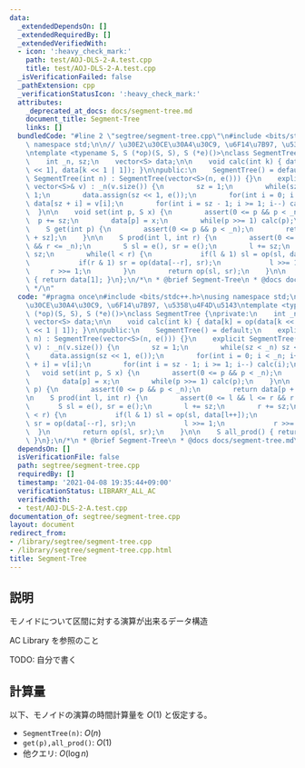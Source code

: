 ```yaml
---
data:
  _extendedDependsOn: []
  _extendedRequiredBy: []
  _extendedVerifiedWith:
  - icon: ':heavy_check_mark:'
    path: test/AOJ-DLS-2-A.test.cpp
    title: test/AOJ-DLS-2-A.test.cpp
  _isVerificationFailed: false
  _pathExtension: cpp
  _verificationStatusIcon: ':heavy_check_mark:'
  attributes:
    _deprecated_at_docs: docs/segment-tree.md
    document_title: Segment-Tree
    links: []
  bundledCode: "#line 2 \"segtree/segment-tree.cpp\"\n#include <bits/stdc++.h>\nusing\
    \ namespace std;\n\n// \u30E2\u30CE\u30A4\u30C9, \u6F14\u7B97, \u5358\u4F4D\u5143\
    \ntemplate <typename S, S (*op)(S, S), S (*e)()>\nclass SegmentTree {\nprivate:\n\
    \    int _n, sz;\n    vector<S> data;\n\n    void calc(int k) { data[k] = op(data[k\
    \ << 1], data[k << 1 | 1]); }\n\npublic:\n    SegmentTree() = default;\n    explicit\
    \ SegmentTree(int n) : SegmentTree(vector<S>(n, e())) {}\n    explicit SegmentTree(const\
    \ vector<S>& v) : _n(v.size()) {\n        sz = 1;\n        while(sz < _n) sz <<=\
    \ 1;\n        data.assign(sz << 1, e());\n        for(int i = 0; i < _n; i++)\
    \ data[sz + i] = v[i];\n        for(int i = sz - 1; i >= 1; i--) calc(i);\n  \
    \  }\n\n    void set(int p, S x) {\n        assert(0 <= p && p < _n);\n      \
    \  p += sz;\n        data[p] = x;\n        while(p >>= 1) calc(p);\n    }\n\n\
    \    S get(int p) {\n        assert(0 <= p && p < _n);\n        return data[p\
    \ + sz];\n    }\n\n    S prod(int l, int r) {\n        assert(0 <= l && l <= r\
    \ && r <= _n);\n        S sl = e(), sr = e();\n        l += sz;\n        r +=\
    \ sz;\n        while(l < r) {\n            if(l & 1) sl = op(sl, data[l++]);\n\
    \            if(r & 1) sr = op(data[--r], sr);\n            l >>= 1;\n       \
    \     r >>= 1;\n        }\n        return op(sl, sr);\n    }\n\n    S all_prod()\
    \ { return data[1]; }\n};\n/*\n * @brief Segment-Tree\n * @docs docs/segment-tree.md\n\
    \ */\n"
  code: "#pragma once\n#include <bits/stdc++.h>\nusing namespace std;\n\n// \u30E2\
    \u30CE\u30A4\u30C9, \u6F14\u7B97, \u5358\u4F4D\u5143\ntemplate <typename S, S\
    \ (*op)(S, S), S (*e)()>\nclass SegmentTree {\nprivate:\n    int _n, sz;\n   \
    \ vector<S> data;\n\n    void calc(int k) { data[k] = op(data[k << 1], data[k\
    \ << 1 | 1]); }\n\npublic:\n    SegmentTree() = default;\n    explicit SegmentTree(int\
    \ n) : SegmentTree(vector<S>(n, e())) {}\n    explicit SegmentTree(const vector<S>&\
    \ v) : _n(v.size()) {\n        sz = 1;\n        while(sz < _n) sz <<= 1;\n   \
    \     data.assign(sz << 1, e());\n        for(int i = 0; i < _n; i++) data[sz\
    \ + i] = v[i];\n        for(int i = sz - 1; i >= 1; i--) calc(i);\n    }\n\n \
    \   void set(int p, S x) {\n        assert(0 <= p && p < _n);\n        p += sz;\n\
    \        data[p] = x;\n        while(p >>= 1) calc(p);\n    }\n\n    S get(int\
    \ p) {\n        assert(0 <= p && p < _n);\n        return data[p + sz];\n    }\n\
    \n    S prod(int l, int r) {\n        assert(0 <= l && l <= r && r <= _n);\n \
    \       S sl = e(), sr = e();\n        l += sz;\n        r += sz;\n        while(l\
    \ < r) {\n            if(l & 1) sl = op(sl, data[l++]);\n            if(r & 1)\
    \ sr = op(data[--r], sr);\n            l >>= 1;\n            r >>= 1;\n      \
    \  }\n        return op(sl, sr);\n    }\n\n    S all_prod() { return data[1];\
    \ }\n};\n/*\n * @brief Segment-Tree\n * @docs docs/segment-tree.md\n */\n"
  dependsOn: []
  isVerificationFile: false
  path: segtree/segment-tree.cpp
  requiredBy: []
  timestamp: '2021-04-08 19:35:44+09:00'
  verificationStatus: LIBRARY_ALL_AC
  verifiedWith:
  - test/AOJ-DLS-2-A.test.cpp
documentation_of: segtree/segment-tree.cpp
layout: document
redirect_from:
- /library/segtree/segment-tree.cpp
- /library/segtree/segment-tree.cpp.html
title: Segment-Tree
---
```

## 説明

モノイドについて区間に対する演算が出来るデータ構造

AC Library を参照のこと

TODO: 自分で書く

## 計算量

以下、モノイドの演算の時間計算量を $O(1)$ と仮定する。

- `SegmentTree(n)`: $O(n)$
- `get(p),all_prod()`: $O(1)$
- 他クエリ: $O(\log n)$
